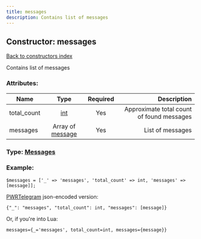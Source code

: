 ```yaml
---
title: messages
description: Contains list of messages
---
```

## Constructor: messages  
[Back to constructors index](index.md)



Contains list of messages

### Attributes:

| Name     |    Type       | Required | Description |
|----------|:-------------:|:--------:|------------:|
|total\_count|[int](../types/int.md) | Yes|Approximate total count of found messages|
|messages|Array of [message](../constructors/message.md) | Yes|List of messages|



### Type: [Messages](../types/Messages.md)


### Example:

```
$messages = ['_' => 'messages', 'total_count' => int, 'messages' => [message]];
```  

[PWRTelegram](https://pwrtelegram.xyz) json-encoded version:

```
{"_": "messages", "total_count": int, "messages": [message]}
```


Or, if you're into Lua:  


```
messages={_='messages', total_count=int, messages={message}}

```


